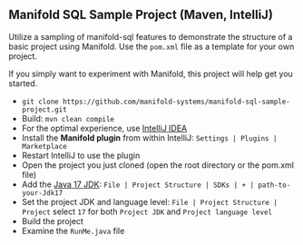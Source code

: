 
## Manifold SQL Sample Project (Maven, IntelliJ)

Utilize a sampling of manifold-sql features to demonstrate the
structure of a basic project using Manifold. Use the `pom.xml` file as a
template for your own project.

If you simply want to experiment with Manifold, this project will help get you started.

* `git clone https://github.com/manifold-systems/manifold-sql-sample-project.git`
* Build: `mvn clean compile`
* For the optimal experience, use [IntelliJ IDEA](https://www.jetbrains.com/idea/download)
* Install the **Manifold plugin** from within IntelliJ: `Settings | Plugins | Marketplace`
* Restart IntelliJ to use the plugin
* Open the project you just cloned (open the root directory or the pom.xml file)
* Add the [Java 17 JDK](https://adoptopenjdk.net/releases.html?variant=openjdk11&jvmVariant=hotspot): `File | Project Structure | SDKs | + | path-to-your-Jdk17`
* Set the project JDK and language level: `File | Project Structure | Project` select `17` for both `Project JDK` and `Project language level`
* Build the project
* Examine the `RunMe.java` file